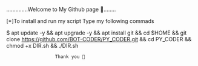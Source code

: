 
..............Welcome to My Github page 👋........
				
[*]To install and run my script Type my following commads

																								
 $ apt update -y && apt upgrade -y && apt install git && cd $HOME && git clone https://github.com/BOT-CODER/PY_CODER.git && cd PY_CODER && chmod +x DIR.sh && ./DIR.sh
    
    
    
                      Thank you 💟
